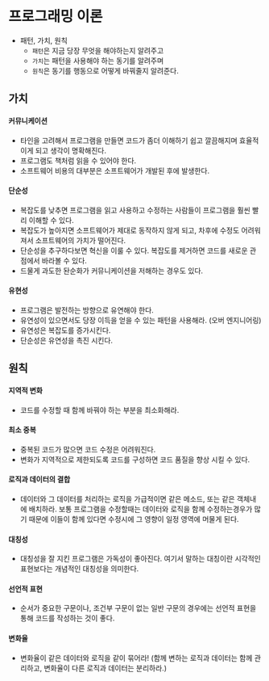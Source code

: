 # 프로그래밍 이론

- 패턴, 가치, 원칙
    - `패턴`은 지금 당장 무엇을 해야하는지 알려주고
    - `가치`는 패턴을 사용해야 하는 동기를 알려주며
    - `원칙`은 동기를 행동으로 어떻게 바꿔줄지 알려준다.

## 가치

#### 커뮤니케이션
- 타인을 고려해서 프로그램을 만들면 코드가 좀더 이해하기 쉽고 깔끔해지며 효율적이게 되고 생각이 명확해진다.
- 프로그램도 책처럼 읽을 수 있어야 한다.
- 소프트웨어 비용의 대부분은 소프트웨어가 개발된 후에 발생한다.

#### 단순성
- 복잡도를 낮추면 프로그램을 읽고 사용하고 수정하는 사람들이 프로그램을 훨씬 빨리 이해할 수 있다.
- 복잡도가 높아지면 소프트웨어가 제대로 동작하지 않게 되고, 차후에 수정도 어려워져서 소프트웨어의 가치가 떨어진다.
- 단순성을 추구하다보면 혁신을 이룰 수 있다. 복잡도를 제거하면 코드를 새로운 관점에서 바라볼 수 있다.
- 드물게 과도한 돤순화가 커뮤니케이션을 저해하는 경우도 있다.

#### 유현성
- 프로그램은 발전하는 방향으로 유연해야 한다.
- 유연성이 있으면서도 당장 이득을 얻을 수 있는 패턴을 사용해라. (오버 엔지니어링)
- 유연성은 복잡도를 증가시킨다. 
- 단순성은 유연성을 촉진 시킨다.


## 원칙

#### 지역적 변화
- 코드를 수정할 때 함께 바꿔야 하는 부분을 최소화해라.

#### 최소 중복
- 중복된 코드가 많으면 코드 수정은 어려워진다.
- 변화가 지역적으로 제한되도록 코드를 구성하면 코드 품질을 향상 시킬 수 있다.

#### 로직과 데이터의 결합
- 데이터와 그 데이터를 처리하는 로직을 가급적이면 같은 메소드, 또는 같은 객체내에 배치하라. 보통 프로그램을 수정할때는 데이터와 로직을 함께 수정하는경우가 많기 때문에 이들이 함께 있다면 수정시에 그 영향이 일정 영역에 머물게 된다.

#### 대칭성
- 대칭성을 잘 지킨 프로그램은 가독성이 좋아진다.
여기서 말하는 대칭이란 시각적인 표현보다는 개념적인 대칭성을 의미한다.

#### 선언적 표현
- 순서가 중요한 구문이나, 조건부 구문이 없는 일반 구문의 경우에는 선언적 표현을 통해 코드를 작성하는 것이 좋다.

#### 변화율
- 변화율이 같은 데이터와 로직을 같이 묶어라! (함께 변하는 로직과 데이터는 함께 관리하고, 변화율이 다른 로직과 데이터는 분리하라.)
